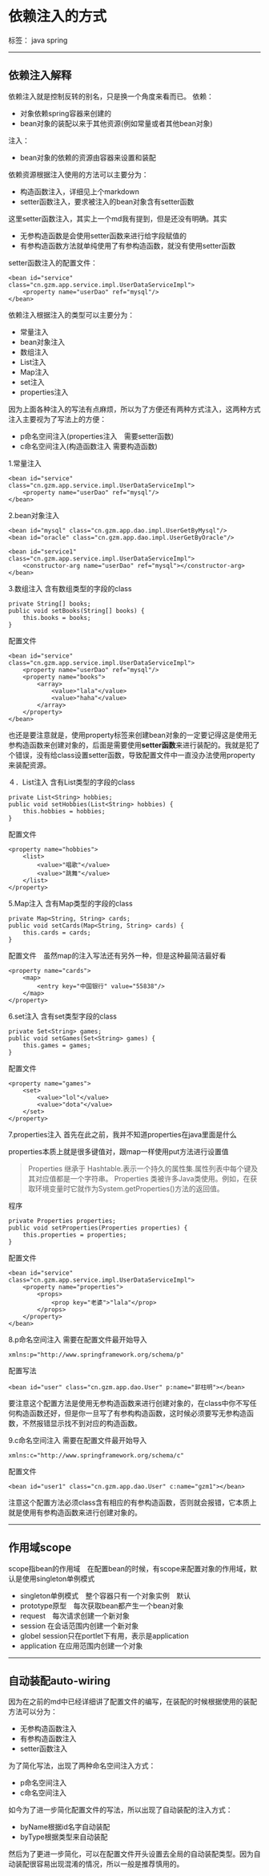 # 依赖注入的方式

标签： java spring


----------
## 依赖注入解释 ##
依赖注入就是控制反转的别名，只是换一个角度来看而已。
依赖：

 - 对象依赖spring容器来创建的
 - bean对象的装配以来于其他资源(例如常量或者其他bean对象)

注入：

 - bean对象的依赖的资源由容器来设置和装配

依赖资源根据注入使用的方法可以主要分为：

 - 构造函数注入，详细见上个markdown
 - setter函数注入，要求被注入的bean对象含有setter函数

这里setter函数注入，其实上一个md我有提到，但是还没有明确。其实

 - 无参构造函数是会使用setter函数来进行给字段赋值的
 - 有参构造函数方法就单纯使用了有参构造函数，就没有使用setter函数

setter函数注入的配置文件：

    <bean id="service" class="cn.gzm.app.service.impl.UserDataServiceImpl">
        <property name="userDao" ref="mysql"/>
    </bean>

 
依赖注入根据注入的类型可以主要分为：

 - 常量注入
 - bean对象注入
 - 数组注入
 - List注入
 - Map注入
 - set注入
 - properties注入

因为上面各种注入的写法有点麻烦，所以为了方便还有两种方式注入，这两种方式注入主要视为了写法上的方便：

 - p命名空间注入(properties注入　需要setter函数)
 - c命名空间注入(构造函数注入 需要构造函数)

1.常量注入

    <bean id="service" class="cn.gzm.app.service.impl.UserDataServiceImpl">
        <property name="userDao" ref="mysql"/>
    </bean>

2.bean对象注入

    <bean id="mysql" class="cn.gzm.app.dao.impl.UserGetByMysql"/>
    <bean id="oracle" class="cn.gzm.app.dao.impl.UserGetByOracle"/>
    
    <bean id="service1" class="cn.gzm.app.service.impl.UserDataServiceImpl">
        <constructor-arg name="userDao" ref="mysql"></constructor-arg>
    </bean>

 3.数组注入
 含有数组类型的字段的class
 

    private String[] books;
    public void setBooks(String[] books) {
        this.books = books;
    }


配置文件

    <bean id="service" class="cn.gzm.app.service.impl.UserDataServiceImpl">
        <property name="userDao" ref="mysql"/>
        <property name="books">
            <array>
                <value>"lala"</value>
                <value>"haha"</value>
            </array>
        </property>
    </bean>

也还是要注意就是，使用property标签来创建bean对象的一定要记得这是使用无参构造函数来创建对象的，后面是需要使用**setter函数**来进行装配的。我就是犯了个错误，没有给class设置setter函数，导致配置文件中一直没办法使用property来装配资源。

４．List注入
含有List类型的字段的class

    private List<String> hobbies;
    public void setHobbies(List<String> hobbies) {
        this.hobbies = hobbies;
    }
    
配置文件

    <property name="hobbies">
        <list>
            <value>"唱歌"</value>
            <value>"跳舞"</value>
        </list>
    </property>

 
5.Map注入
含有Map类型的字段的class

    private Map<String, String> cards;
    public void setCards(Map<String, String> cards) {
        this.cards = cards;
    }

配置文件　虽然map的注入写法还有另外一种，但是这种最简洁最好看

    <property name="cards">
        <map>
            <entry key="中国银行" value="55838"/>
        </map>
    </property>
    

6.set注入
含有set类型字段的class

    private Set<String> games;
    public void setGames(Set<String> games) {
        this.games = games;
    }

配置文件

    <property name="games">
        <set>
            <value>"lol"</value>
            <value>"dota"</value>
        </set>
    </property>


7.properties注入
首先在此之前，我并不知道properties在java里面是什么

properties本质上就是很多键值对，跟map一样使用put方法进行设置值

> Properties 继承于 Hashtable.表示一个持久的属性集.属性列表中每个键及其对应值都是一个字符串。 Properties
> 类被许多Java类使用。例如，在获取环境变量时它就作为System.getProperties()方法的返回值。

程序

    private Properties properties;
    public void setProperties(Properties properties) {
        this.properties = properties;
    }

配置文件

    <bean id="service" class="cn.gzm.app.service.impl.UserDataServiceImpl">
        <property name="properties">
            <props>
                <prop key="老婆">"lala"</prop>
            </props>
        </property>
    </bean>

8.p命名空间注入
需要在配置文件最开始导入

    xmlns:p="http://www.springframework.org/schema/p"

配置写法

    <bean id="user" class="cn.gzm.app.dao.User" p:name="郭柱明"></bean>

要注意这个配置方法是使用无参构造函数来进行创建对象的，在class中你不写任何构造函数还好，但是你一旦写了有参构构造函数，这时候必须要写无参构造函数，不然报错显示找不到对应的构造函数。

9.c命名空间注入
需要在配置文件最开始导入

    xmlns:c="http://www.springframework.org/schema/c"

配置文件

    <bean id="user1" class="cn.gzm.app.dao.User" c:name="gzm1"></bean>

注意这个配置方法必须class含有相应的有参构造函数，否则就会报错，它本质上就是使用有参构造函数来进行创建对象的。


----------
## 作用域scope ##
scope指bean的作用域　在配置bean的时候，有scope来配置对象的作用域，默认是使用singleton单例模式

 - singleton单例模式　整个容器只有一个对象实例　默认
 - prototype原型　每次获取bean都产生一个bean对象
 - request　每次请求创建一个新对象
 - session 在会话范围内创建一个新对象
 - globel session只在portlet下有用，表示是application
 - application 在应用范围内创建一个对象
 


----------
## 自动装配auto-wiring ##
因为在之前的md中已经详细讲了配置文件的编写，在装配的时候根据使用的装配方法可以分为：

 - 无参构造函数注入
 - 有参构造函数注入
 - setter函数注入
 
为了简化写法，出现了两种命名空间注入方式：
 - p命名空间注入
 - c命名空间注入
 
如今为了进一步简化配置文件的写法，所以出现了自动装配的注入方式：
 - byName根据id名字自动装配
 - byType根据类型来自动装配
 

然后为了更进一步简化，可以在配置文件开头设置去全局的自动装配类型。因为自动装配很容易出现混淆的情况，所以一般是推荐慎用的。